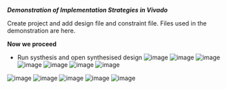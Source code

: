***Demonstration of Implementation Strategies in Vivado***

Create project and add design file and constraint file. Files used in the demonstration are here.

**Now we proceed**

- Run systhesis and open synthesised design
![image](https://user-images.githubusercontent.com/115934581/220157557-51240234-cc0b-46b9-a589-0a28b7ffbf93.png)
![image](https://user-images.githubusercontent.com/115934581/220158393-fb19884a-abe4-409c-bfe9-ca701e175592.png)
![image](https://user-images.githubusercontent.com/115934581/220158627-33e17c02-5d29-4d7d-964f-93b0393de310.png)
![image](https://user-images.githubusercontent.com/115934581/220165336-75601249-ec28-40ca-91ef-1f2ae55f604d.png)
![image](https://user-images.githubusercontent.com/115934581/220165465-4c8858c4-6acf-4097-b748-88012953541b.png)
![image](https://user-images.githubusercontent.com/115934581/220184586-2b804ca3-78f4-44eb-b3ea-c73f5f79b4e1.png)
![image](https://user-images.githubusercontent.com/115934581/220184770-de730a09-59d8-4327-b04b-5dd260a75bf3.png)


![image](https://user-images.githubusercontent.com/115934581/220166644-246f88ff-bae4-4ac2-8a86-146d8a86d273.png)
![image](https://user-images.githubusercontent.com/115934581/220167105-f6bcb4fb-be62-44fd-b21d-11dba5d2f8d1.png)
![image](https://user-images.githubusercontent.com/115934581/220167471-8e49a662-73db-40c1-a3d6-da6a6a246abb.png)
![image](https://user-images.githubusercontent.com/115934581/220167585-51e93903-33b0-4172-935a-d8c7ba6925ab.png)
![image](https://user-images.githubusercontent.com/115934581/220168116-cb7e9aee-9f8f-43e2-894d-58997507a439.png)
 


